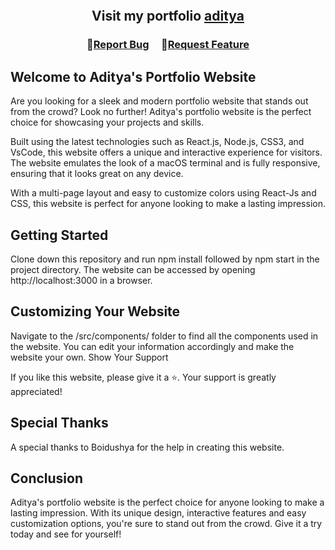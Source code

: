 
<h2 align="center">
<br/>

<p  align="center"> Visit my portfolio <a  href="https://aditya-sage.vercel.app/"  target="_blank">aditya</a> </p>

</h2>


<h3 align="center">
🔹<a  href="https://github.com/adityassharma-ss/aditya/issues">Report Bug</a> &nbsp; &nbsp;
🔹<a  href="https://github.com/adityassharma-ss/aditya/issues">Request Feature</a>
</h3>
  

  

## Welcome to Aditya's Portfolio Website

Are you looking for a sleek and modern portfolio website that stands out from the crowd? Look no further! Aditya's portfolio website is the perfect choice for showcasing your projects and skills.

Built using the latest technologies such as React.js, Node.js, CSS3, and VsCode, this website offers a unique and interactive experience for visitors. The website emulates the look of a macOS terminal and is fully responsive, ensuring that it looks great on any device.

With a multi-page layout and easy to customize colors using React-Js and CSS, this website is perfect for anyone looking to make a lasting impression.
## Getting Started

Clone down this repository and run npm install followed by npm start in the project directory. The website can be accessed by opening http://localhost:3000 in a browser.
## Customizing Your Website

Navigate to the /src/components/ folder to find all the components used in the website. You can edit your information accordingly and make the website your own.
Show Your Support

If you like this website, please give it a ⭐. Your support is greatly appreciated!
## Special Thanks

A special thanks to Boidushya for the help in creating this website.
## Conclusion

Aditya's portfolio website is the perfect choice for anyone looking to make a lasting impression. With its unique design, interactive features and easy customization options, you're sure to stand out from the crowd. Give it a try today and see for yourself!
  
